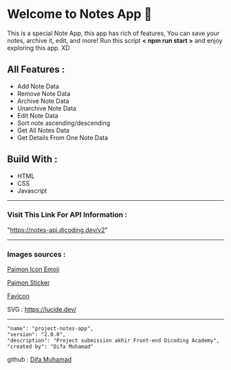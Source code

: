 <!-- Notes App -->

# Welcome to Notes App 📝

This is a special Note App, this app has rich of features,
You can save your notes, archive it, edit, and more!
Run this script **< npm run start >** and enjoy exploring this app. XD

## All Features :

- Add Note Data
- Remove Note Data
- Archive Note Data
- Unarchive Note Data
- Edit Note Data
- Sort note ascending/descending
- Get All Notes Data
- Get Details From One Note Data

## Build With :

- HTML
- CSS
- Javascript

---

### Visit This Link For API Information :

"https://notes-api.dicoding.dev/v2"

---

### Images sources :

[Paimon Icon Emoji ](https://genshin-impact.fandom.com/wiki/Paimon/Gallery)

[Paimon Sticker](https://s3.getstickerpack.com/storage/uploads/sticker-pack/genshin-impact-paimon-1/sticker_23.png?647046bbdaac1ca3728c9de02ad210dc&d=200x200)

[Favicon](https://www.shutterstock.com/image-vector/pencil-blue-glowing-neon-ui-260nw-692653081.jpghttps://www.shutterstock.com/image-vector/pencil-blue-glowing-neon-ui-260nw-692653081.jpg)

SVG :
https://lucide.dev/

---

```
"name": "project-notes-app",
"version": "2.0.0",
"description": "Project submission akhir Front-end Dicoding Academy",
"created by": "Difa Muhamad"
```

github : [Difa Muhamad](https://github.com/difaMuhamad)
